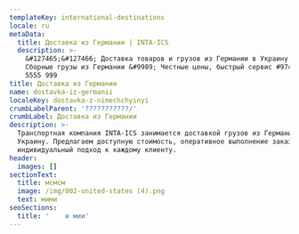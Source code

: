 ```yaml
---
templateKey: international-destinations
locale: ru
metaData:
  title: Доставка из Германии | INTA-ICS
  description: >-
    &#127465;&#127466; Доставка товаров и грузов из Германии в Украину &#9989;
    Сборные грузы из Германии &#9989; Честные цены, быстрый сервис #9742; 068
    5555 999
title: Доставка из Германии
name: dostavka-iz-germanii
localeKey: dostavka-z-nimechchyinyi
crumbLabelParent: '???????????/'
crumbLabel: Доставка из Германии
description: >-
  Транспортная компания INTA-ICS занимается доставкой грузов из Германии в
  Украину. Предлагаем доступную стоимость, оперативное выполнение заказа и
  индивидуальный подход к каждому клиенту.
header:
  images: []
sectionText:
  title: мсмсм
  image: /img/002-united-states (4).png
  text: мими
seoSections:
  title: '    и мии'
---
```

